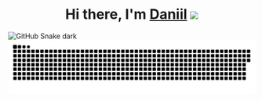 
<h1 align="center">Hi there, I'm <a href="https://vk.com/semendaniel" target="_blank">Daniil</a> 
<img src="https://github.com/blackcater/blackcater/raw/main/images/Hi.gif" height="32"/></h1>


![GitHub Snake dark](github-snake-dark.svg#gh-dark-mode-only)
![Semenov-D snake sng](https://github.com/Semenov-D/Semenov-D/blob/output/github-contribution-grid-snake.svg?palette=github-dark&color_dots=#bfd6f6)
